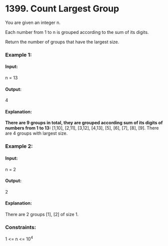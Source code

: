 # 1399. Count Largest Group
You are given an integer n.

Each number from 1 to n is grouped according to the sum of its digits.

Return the number of groups that have the largest size.

### Example 1:
#### Input:
n = 13
#### Output:
4
#### Explanation:
**There are 9 groups in total, they are grouped according sum of its digits of numbers from 1 to 13:**
[1,10], [2,11], [3,12], [4,13], [5], [6], [7], [8], [9].
There are 4 groups with largest size.

### Example 2:
#### Input:
n = 2
#### Output:
2
#### Explanation:
There are 2 groups [1], [2] of size 1.

### Constraints:
1 <= n <= $`10^4`$

